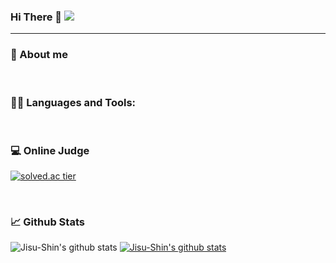### Hi There 👋 <a href="https://hits.seeyoufarm.com"><img src="https://hits.seeyoufarm.com/api/count/incr/badge.svg?url=https%3A%2F%2Fgithub.com%2FJisu-Shin&count_bg=%2379C83D&title_bg=%23555555&icon=&icon_color=%23E7E7E7&title=hits&edge_flat=false"/></a>
---

### 📖 About me

<br>


### 👨‍💻 Languages and Tools:

<br>

### 💻 Online Judge 
  
[![solved.ac tier](http://mazassumnida.wtf/api/generate_badge?boj=sjszzang0929)](https://solved.ac/sjszzang0929)

<br>

### 📈 Github Stats
![Jisu-Shin's github stats](https://github-readme-stats.vercel.app/api?username=jisu-shin&show_icons=true)
[![Jisu-Shin's github stats](https://github-readme-stats.vercel.app/api/top-langs/?username=jisu-shin&hide=Jupyter%20Notebook&show_icons=true&hide_border=true&title_color=004386&icon_color=004386&layout=compact)](https://github.com/jisu-shin)

<br>

